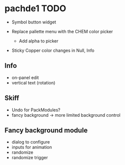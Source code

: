 # pachde1 TODO

- Symbol button widget
- Replace pallette menu with the CHEM color picker
  - Add alpha to picker

- Sticky Copper color changes in Null, Info

## Info

- on-panel edit
- vertical text (rotation)

## Skiff

- Undo for PackModules?
- fancy background -> more limited background control

## Fancy background module

- dialog to configure
- inputs for animation
- randomize
- randomize trigger
